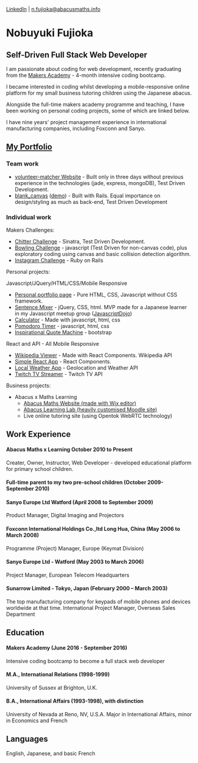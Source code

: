 [LinkedIn](https://www.linkedin.com/in/noby-fujioka-6741656) | n.fujioka@abacusmaths.info
# Nobuyuki Fujioka

## Self-Driven Full Stack Web Developer
I am passionate about coding for web development, recently graduating from the [Makers Academy](http://www.makersacademy.com/) - 4-month intensive coding bootcamp.

I became interested in coding whilst developing a mobile-responsive online platform for my small business tutoring children using the Japanese abacus.  

Alongside the full-time makers academy programme and teaching, I have been working on personal coding projects, some of which are linked below.

I have nine years' project management experience in international manufacturing companies, including Foxconn and Sanyo.

## [My Portfolio](https://github.com/nfabacus?tab=repositories)
### Team work
- [volunteer-matcher Website](https://makers-volunteer-matcher.herokuapp.com/) - Built only in three days without previous experience in the technologies (jade, express, mongoDB), Test Driven Development.
- [blank_canvas](https://github.com/hannako/blank_canvas) ([demo](https://blank-canvas-app.herokuapp.com/)) - Built with Rails. Equal importance on design/styling as much as back-end, Test Driven Development

### Individual work
Makers Challenges:
- [Chitter Challenge](https://chitter-away.herokuapp.com/posts) - Sinatra, Test Driven Development.
- [Bowling Challenge](https://github.com/nfabacus/bowling-challenge) - javascript (Test Driven for non-canvas code), plus exploratory coding using canvas and basic collision detection algorithm.
- [Instagram Challenge](https://github.com/nfabacus/instagram-challenge) - Ruby on Rails

Personal projects:

Javascript/JQuery/HTML/CSS/Mobile Responsive
- [Personal portfolio page](https://codepen.io/nfabacus/full/jWOQLN/) - Pure HTML, CSS, Javascript without CSS framework.
- [Sentence Mixer](https://sentence-mixer.firebaseapp.com/) - jQuery, CSS, html. MVP made for a Japanese learner in my Javascript meetup group ([JavascriptDojo](https://www.meetup.com/JavaScript-Dojo-Cheltenham/events/233634715/))
- [Calculator](https://codepen.io/nfabacus/full/rxeyZO/) - Made with javascript, html, css
- [Pomodoro Timer](https://codepen.io/nfabacus/full/JGYNRm/) - javascript, html, css
- [Inspirational Quote Machine](https://codepen.io/nfabacus/full/zrYMoB/) - bootstrap

React and API - All Mobile Responsive
- [Wikipedia Viewer](https://react-wikipedia-viewer.herokuapp.com) - Made with React Components. Wikipedia API
- [Simple React App](https://react-experiment-app.herokuapp.com/) - React Components.
- [Local Weather App](https://codepen.io/nfabacus/full/VjEaEX/) - Geolocation and Weather API
- [Twitch TV Streamer](https://codepen.io/nfabacus/full/LRNxAp/) - Twitch TV API

Business projects:
- Abacus x Maths Learning
  - [Abacus Maths Website (made with Wix editor)](http://www.abacusmaths.info/)
  - [Abacus Learning Lab (heavily customised Moodle site)](http://www.abacusmathslearning.com/)
  - Live online tutoring site (using Opentok WebRTC technology)

## Work Experience
#### Abacus Maths x Learning October 2010 to Present
Creater, Owner, Instructor, Web Developer - developed educational platform for primary school children.

#### Full-time parent to my two pre-school children (October 2009- September 2010)


#### Sanyo Europe Ltd   Watford (April 2008 to September 2009)
Product Manager, Digital Imaging and Projectors

#### Foxconn International Holdings Co.,ltd Long Hua, China (May 2006 to March 2008)
Programme (Project) Manager, Europe (Keymat Division)

#### Sanyo Europe Ltd - Watford (May 2003 to March 2006)
Project Manager, European Telecom Headquarters

#### Sunarrow Limited - Tokyo, Japan (February 2000 – March 2003)
The top manufacturing company for keypads of mobile phones and devices worldwide at that time.
International Project Manager, Overseas Sales Department

## Education

#### Makers Academy (June 2016 - September 2016)
Intensive coding bootcamp to become a full stack web developer
#### M.A., International Relations (1998-1999)
University of Sussex at Brighton, U.K.#### B.A., International Affairs (1993-1998), with distinction
University of Nevada at Reno, NV, U.S.A.Major in International Affairs, minor in Economics and French

## Languages
English, Japanese, and basic French

